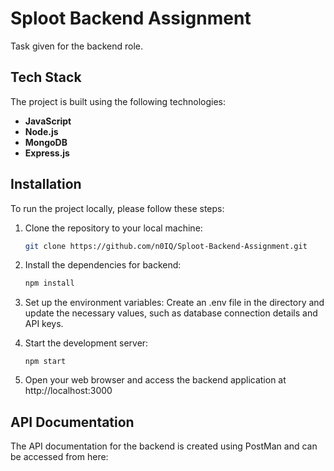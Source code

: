 # Sploot Backend Assignment

Task given for the backend role.

## Tech Stack

The project is built using the following technologies:

- **JavaScript**
- **Node.js**
- **MongoDB**
- **Express.js**

## Installation

To run the project locally, please follow these steps:

1. Clone the repository to your local machine:

   ```bash
   git clone https://github.com/n0IQ/Sploot-Backend-Assignment.git
   ```

2. Install the dependencies for backend:

   ```bash
   npm install
   ```

3. Set up the environment variables:
   Create an .env file in the directory and update the necessary values, such as database connection details and API keys.

4. Start the development server:
   ```
   npm start
   ```
5. Open your web browser and access the backend application at http://localhost:3000

## API Documentation

The API documentation for the backend is created using PostMan and can be accessed from here:
